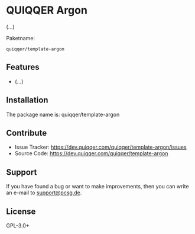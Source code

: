 

QUIQQER Argon
====================

(...)


Paketname:

    quiqqer/template-argon


Features
--------

- (...)


Installation
------------

The package name is: quiqqer/template-argon


Contribute
----------

- Issue Tracker: https://dev.quiqqer.com/quiqqer/template-argon/issues 
- Source Code: https://dev.quiqqer.com/quiqqer/template-argon


Support
-------

If you have found a bug or want to make improvements,
then you can write an e-mail to support@pcsg.de.


License
-------

GPL-3.0+